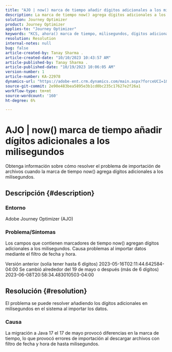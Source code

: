 ```yaml
---
title: "AJO | now() marca de tiempo añadir dígitos adicionales a los milisegundos"
description: La marca de tiempo now() agrega dígitos adicionales a los milisegundos, lo que provoca errores de importación.
solution: Journey Optimizer
product: Journey Optimizer
applies-to: "Journey Optimizer"
keywords: "KCS, ahora() marca de tiempo, milisegundos, dígitos adicionales, AJO, error de importación, Adobe Journey Optimizer, Java 17"
resolution: Resolution
internal-notes: null
bug: false
article-created-by: Tanay Sharma .
article-created-date: "10/10/2023 10:43:57 AM"
article-published-by: Tanay Sharma .
article-published-date: "10/19/2023 10:06:05 AM"
version-number: 1
article-number: KA-22978
dynamics-url: "https://adobe-ent.crm.dynamics.com/main.aspx?forceUCI=1&pagetype=entityrecord&etn=knowledgearticle&id=015d0ae7-5967-ee11-9ae7-6045bd0063aa"
source-git-commit: 2e90e483bea5895e3b1cd0bc235c17627e2f26a1
workflow-type: tm+mt
source-wordcount: '160'
ht-degree: 6%

---
```


# AJO | now() marca de tiempo añadir dígitos adicionales a los milisegundos


Obtenga información sobre cómo resolver el problema de importación de archivos cuando la marca de tiempo now() agrega dígitos adicionales a los milisegundos.

## Descripción {#description}


### Entorno

Adobe Journey Optimizer (AJO)

### Problema/Síntomas

Los campos que contienen marcadores de tiempo now() agregan dígitos adicionales a los milisegundos. Causa problemas al importar datos mediante el filtro de fecha y hora.

Versión anterior (solía tener hasta 6 dígitos) 2023-05-16T02:11:44.642584-04:00 Se cambió alrededor del 19 de mayo o después (más de 6 dígitos) 2023-06-08T20:58:34.483010503-04:00


## Resolución {#resolution}


El problema se puede resolver añadiendo los dígitos adicionales en milisegundos en el sistema al importar los datos.

### Causa

La migración a Java 17 el 17 de mayo provocó diferencias en la marca de tiempo, lo que provocó errores de importación al descargar archivos con filtro de fecha y hora de hasta milisegundos.
